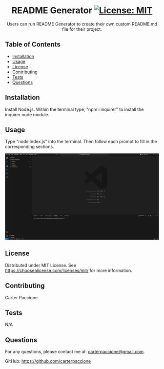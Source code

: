 # <center>README Generator [![License: MIT](https://img.shields.io/badge/License-MIT-yellow.svg)](https://opensource.org/licenses/MIT)</center>

<center>Users can run README Generator to create their own custom README.md file for their project.</center>

## Table of Contents

- [Installation](#installation)
- [Usage](#usage)
- [License](#license)
- [Contributing](#contributing)
- [Tests](#tests)
- [Questions](#questions)

## Installation

Install Node.js. Within the terminal type, "npm i inquirer" to install the inquirer node module.

## Usage

Type "node index.js" into the terminal. Then follow each prompt to fill in the corresponding sections.

[![Watch video](/images/screenshot.png)](/images/Usage.mp4)

## License
  
Distributed under MIT License. See https://choosealicense.com/licenses/mit/ for more information.

## Contributing

Carter Paccione

## Tests

N/A

## Questions

For any questions, please contact me at: 
carterpaccione@gmail.com.

GitHub: https://github.com/carterpaccione